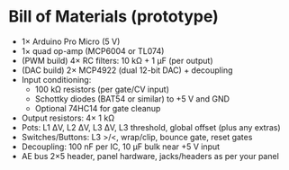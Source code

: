 # Bill of Materials (prototype)

- 1× Arduino Pro Micro (5 V)
- 1× quad op-amp (MCP6004 or TL074)
- (PWM build) 4× RC filters: 10 kΩ + 1 µF (per output)
- (DAC build) 2× MCP4922 (dual 12-bit DAC) + decoupling
- Input conditioning:
  - 100 kΩ resistors (per gate/CV input)
  - Schottky diodes (BAT54 or similar) to +5 V and GND
  - Optional 74HC14 for gate cleanup
- Output resistors: 4× 1 kΩ
- Pots: L1 ΔV, L2 ΔV, L3 ΔV, L3 threshold, global offset (plus any extras)
- Switches/Buttons: L3 >/<, wrap/clip, bounce gate, reset gates
- Decoupling: 100 nF per IC, 10 µF bulk near +5 V input
- AE bus 2×5 header, panel hardware, jacks/headers as per your panel
